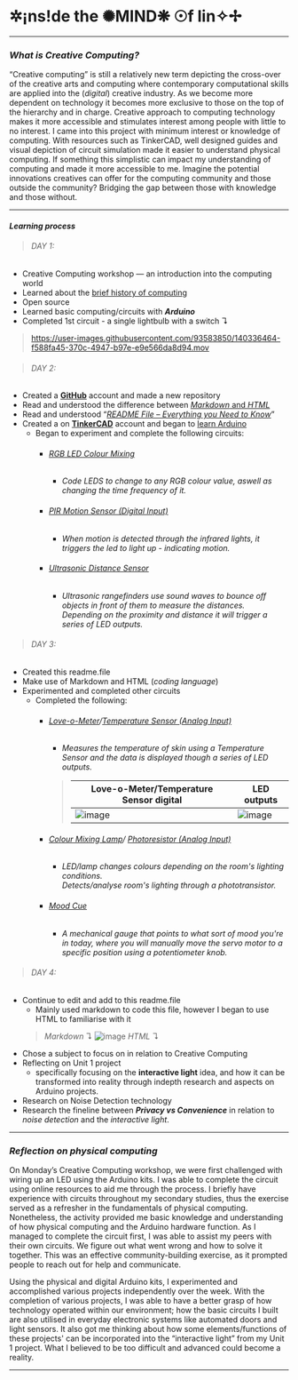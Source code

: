 # ✲¡ns!de the ✺MIND❋ ☉f lin✧✢ 
***
### *What is Creative Computing?*

“Creative computing” is still a relatively new term depicting the cross-over of the creative arts and computing where contemporary computational skills are applied into the (*digital*) creative industry. As we become more dependent on technology it becomes more exclusive to those on the top of the hierarchy and in charge. Creative approach to computing technology makes it more accessible and stimulates interest among people with little to no interest. I came into this project with minimum interest or knowledge of computing. With resources such as TinkerCAD, well designed guides and visual depiction of circuit simulation made it easier to understand physical computing. If something this simplistic can impact my understanding of computing and made it more accessible to me. Imagine the potential innovations creatives can offer for the computing community and those outside the community? Bridging the gap between those with knowledge and those without.

***

#### *Learning process*

> ###### *DAY 1*:
- Creative Computing workshop — an introduction into the computing world
- Learned about the [brief history of computing](https://www.youtube.com/watch?v=O5nskjZ_GoI)
- Open source 
- Learned basic computing/circuits with ***Arduino***
- Completed 1st circuit - a single lightbulb with a switch ↴
> https://user-images.githubusercontent.com/93583850/140336464-f588fa45-370c-4947-b97e-e9e566da8d94.mov

> ###### *DAY 2*:
- Created a [**GitHub**](https://github.com/signup?source=login) account and made a new repository 
- Read and understood the difference between [*Markdown* and *HTML*](https://www.markdownguide.org/basic-syntax/)
- Read and understood “[*README File – Everything you Need to Know*](https://www.mygreatlearning.com/blog/readme-file/)”
- Created a on [**TinkerCAD**](https://www.tinkercad.com/join) account and began to [learn Arduino](https://www.tinkercad.com/learn/project-gallery;collectionId=OMOZACHJ9IR8LRE)
    - Began to experiment and complete the following circuits:
        - ###### [RGB LED Colour Mixing](https://www.tinkercad.com/things/6mMIDKYc0fQ-rgb-led-color-mixing/editel?lessonid=E9DG5YCJD0K8UJQ&projectid=OMOZACHJ9IR8LRE&collectionid=OMOZACHJ9IR8LRE#/lesson-viewer)
            - *Code LEDS to change to any RGB colour value, aswell as changing the time frequency of it.*
        - ###### [PIR Motion Sensor (Digital Input)](https://www.tinkercad.com/things/3KUM640dJVB-pir-motion-sensor-digital-input/editel?lessonid=EMPJJJYJI4U815F&projectid=OMOZACHJ9IR8LRE&collectionid=OMOZACHJ9IR8LRE#/lesson-viewer)
            - *When motion is detected through the infrared lights, it triggers the led to light up - indicating motion.*
        - ###### [Ultrasonic Distance Sensor](https://www.tinkercad.com/things/1nVasrh84PO-ultrasonic-distance-sensor/editel?lessonid=EAYGNT8JL6UYXE2&projectid=OMOZACHJ9IR8LRE&collectionid=OMOZACHJ9IR8LRE&tenant=circuits#/lesson-viewer)
            - *Ultrasonic rangefinders use sound waves to bounce off objects in front of them to measure the distances. <br>Depending on the proximity and distance it will trigger a series of LED outputs.*
        
> ###### *DAY 3*:

- Created this readme.file 
- Make use of Markdown and HTML (*coding language*)
- Experimented and completed other circuits
    - Completed the following:
        - ###### [Love-o-Meter](https://www.tinkercad.com/learn/overview/OVANT4WISCC2EK2;collectionId=OMOZACHJ9IR8LRE)/[Temperature Sensor (Analog Input)](https://www.tinkercad.com/things/jpqD7y1b5dk-temperature-sensor-analog-input/editel?lessonid=EMVT9T9JD0K5DNO&projectid=OMOZACHJ9IR8LRE&collectionid=OMOZACHJ9IR8LRE&tenant=circuits#/lesson-viewer)
            - *Measures the temperature of skin using a Temperature Sensor and the data is displayed though a series of LED outputs.*
            >| Love-o-Meter/Temperature Sensor digital| LED outputs     |
            >|------------|-------------|
            >| ![image](https://user-images.githubusercontent.com/93583850/140395385-900ff95d-408e-4ec3-92c9-99e556af8d6c.png)| ![image](https://user-images.githubusercontent.com/93583850/140394620-8ca763d0-8dec-41df-85ed-d815214bc6a6.png) |           
        - ###### [Colour Mixing Lamp](https://www.tinkercad.com/learn/overview/OLKSEUGISCC2EKW;collectionId=OMOZACHJ9IR8LRE)/ [Photoresistor (Analog Input)](https://www.tinkercad.com/things/duhslIq31U0-photoresistor-analog-input/editel?lessonid=E05RHTOJI4U818T&projectid=OMOZACHJ9IR8LRE&collectionid=OMOZACHJ9IR8LRE&tenant=circuits#/lesson-viewer) 
            - *LED/lamp changes colours depending on the room's lighting conditions. <br>Detects/analyse room's lighting through a phototransistor.*
        - ###### [Mood Cue](https://www.tinkercad.com/learn/overview/OVSD912ISCC2EMM;collectionId=OMOZACHJ9IR8LRE)
            - *A mechanical gauge that points to what sort of mood you're in today, where you will manually move the servo motor to a specific position using a potentiometer knob.*

> ###### *DAY 4*:

- Continue to edit and add to this readme.file
    - Mainly used markdown to code this file, however I began to use HTML to familiarise with it 
    >*Markdown* ↴
    >![image](https://user-images.githubusercontent.com/93583850/140388988-66ef9a4c-205c-48c1-93fa-6d83c39697ae.png)
    >*HTML* ↴
- Chose a subject to focus on in relation to Creative Computing 
- Reflecting on Unit 1 project 
    - specifically focusing on the **interactive light** idea, and how it can be transformed into reality through indepth research and aspects on Arduino projects.
- Research on Noise Detection technology 
- Research the fineline between ***Privacy vs Convenience*** in relation to *noise detection* and the *interactive light*.

***
<h3><em>Reflection on physical computing</em></h3>
<p>On Monday’s Creative Computing workshop, we were first challenged with wiring up an LED using the Arduino kits. I was able to complete the circuit using online resources to aid me through the process. I briefly have experience with circuits throughout my secondary studies, thus the exercise served as a refresher in the fundamentals of physical computing. Nonetheless, the activity provided me basic knowledge and understanding of how physical computing and the Arduino hardware function. As I managed to complete the circuit first, I was able to assist my peers with their own circuits. We figure out what went wrong and how to solve it together. This was an effective community-building exercise, as it prompted people to reach out for help and communicate. </p>
<p>Using the physical and digital Arduino kits, I experimented and accomplished various projects independently over the week. With the completion of various projects, I was able to have a better grasp of how technology operated within our environment; how the basic circuits I built are also utilised in everyday electronic systems like automated doors and light sensors. It also got me thinking about how some elements/functions of these projects' can be incorporated into the “interactive light” from my Unit 1 project. What I believed to be too difficult and advanced could become a reality.<p>
    
***

